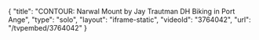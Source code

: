 {
    "title": "CONTOUR: Narwal Mount by Jay Trautman DH Biking in Port Ange",
    "type": "solo",
    "layout": "iframe-static",
    "videoId": "3764042",
    "url": "\/tvpembed\/3764042"
}